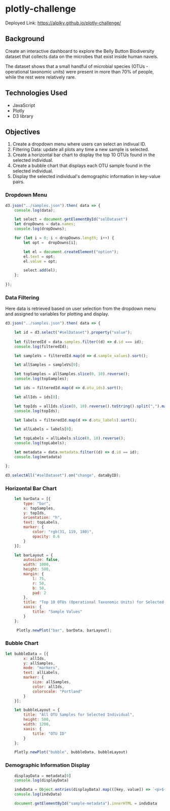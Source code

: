 # plotly-challenge
Deployed Link: https://alplky.github.io/plotly-challenge/

## Background
Create an interactive dashboard to explore the Belly Button Biodiversity dataset that collects data on the microbes that exist inside human navels.

The dataset shows that a small handful of microbial species (OTUs - operational taxonomic units) were present in more than 70% of people, while the rest were relatively rare.

## Technologies Used
- JavaScript
- Plotly
- D3 library

## Objectives
1. Create a dropdown menu where users can select an indivual ID.
2. Filtering Data: update all plots any time a new sample is selected.
3. Create a horizontal bar chart to display the top 10 OTUs found in the selected individual. 
4. Create a bubble chart that displays each OTU sample found in the selected individual. 
5. Display the selected individual's demographic information in key-value pairs. 

### Dropdown Menu
```javascript
d3.json("../samples.json").then( data => {
    console.log(data);

    let select = document.getElementById("selDataset")
    let dropDowns = data.names;
    console.log(dropDowns);

    for (let i = 0; i < dropDowns.length; i++) {
        let opt =  dropDowns[i];

        let el = document.createElement("option");
        el.text = opt;
        el.value = opt;

        select.add(el);
    };
    
});
```
### Data Filtering
Here data is retrieved based on user selection from the dropdown menu and assigned to variables for plotting and display.
```javascript
d3.json("../samples.json").then( data => {

    let id = d3.select("#selDataset").property("value");
    
    let filteredId = data.samples.filter((d) => d.id === id);
    console.log(filteredId);

    let sampleVs = filteredId.map(d => d.sample_values).sort();

    let allSamples = sampleVs[0];

    let topSamples = allSamples.slice(0, 10).reverse();
    console.log(topSamples);

    let ids = filteredId.map(d => d.otu_ids).sort();

    let allIds = ids[0];

    let topIds = allIds.slice(0, 10).reverse().toString().split(",").map((e) => `OTU ${e}`);
    console.log(topIds);

    let labels = filteredId.map(d => d.otu_labels).sort();

    let allLabels = labels[0];

    let topLabels = allLabels.slice(0, 10).reverse();
    console.log(topLabels);

    let metadata = data.metadata.filter((d) => d.id == id);
    console.log(metadata)

};

d3.selectAll("#selDataset").on("change", dataByID);

```

### Horizontal Bar Chart
```javascript
    let barData = [{
        type: "bar",
        x: topSamples,
        y: topIds,
        orientation: "h",
        text: topLabels,
        marker: {
            color: "rgb(31, 119, 180)",
            opacity: 0.6
        }
    }];

    let barLayout = {
        autosize: false, 
        width: 1000,
        height: 500,
        margin: {
            l: 75,
            r: 50,
            b: 50,
            pad: 2
        },
        title: "Top 10 OTUs (Operational Taxonomic Units) for Selected Individual",
        xaxis: {
            title: "Sample Values"
        }
    };

     Plotly.newPlot("bar", barData, barLayout);
```

### Bubble Chart
```javascript
let bubbleData = [{
        x: allIds,
        y: allSamples,
        mode: "markers",
        text: allLabels,
        marker: {
            size: allSamples,
            color: allIds,
            colorscale: "Portland"
        }
    }];

    let bubbleLayout = {
        title: "All OTU Samples for Selected Individual",
        height: 500,
        width: 1200,
        xaxis: {
            title: "OTU ID"
        }
    };

    Plotly.newPlot("bubble", bubbleData, bubbleLayout)
```

### Demographic Information Display
```javascript
    displayData = metadata[0]
    console.log(displayData)

    indvData = Object.entries(displayData).map(([key, value]) => `<p>${key}: ${value}</p>`).join("");
    console.log(indvData)

    document.getElementById("sample-metadata").innerHTML = indvData 

```
